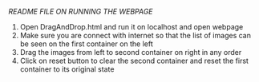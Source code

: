 *README FILE ON RUNNING THE WEBPAGE*

1. Open DragAndDrop.html and run it on localhost and open webpage
2. Make sure you are connect with internet so that the list of images can be seen on the first container on the left
3. Drag the images from left to second container on right in any order
4. Click on reset button to clear the second container and reset the first container to its original state
